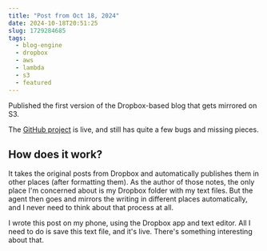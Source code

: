 ```yaml
---
title: "Post from Oct 18, 2024"
date: 2024-10-18T20:51:25
slug: 1729284685
tags:
  - blog-engine
  - dropbox
  - aws
  - lambda
  - s3
  - featured
---
```

Published the first version of the Dropbox-based blog that gets mirrored on S3.

The [GitHub project](https://github.com/cmdr2/blog-agent) is live, and still has quite a few bugs and missing pieces.

## How does it work?

It takes the original posts from Dropbox and automatically publishes them in other places (after formatting them). As the author of those notes, the only place I'm concerned about is my Dropbox folder with my text files. But the agent then goes and mirrors the writing in different places automatically, and I never need to think about that process at all.

I wrote this post on my phone, using the Dropbox app and text editor. All I need to do is save this text file, and it's live. There's something interesting about that.
